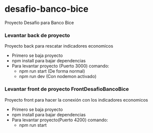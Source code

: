 # desafio-banco-bice
Proyecto Desafío para Banco Bice

### Levantar back de proyecto
Proyecto back para rescatar indicadores economicos

- Primero se baja proyecto
- npm install para bajar dependencias
- Para levantar proyecto (Puerto 3000) comando: 
   - npm run start (De forma normal)
   - npm run dev (Con nodemon activado)


### Levantar front de proyecto FrontDesafioBancoBice
Proyecto front para hacer la conexión con los indicadores economicos

- Primero se baja proyecto
- npm install para bajar dependencias
- Para levantar proyecto(Puerto 4200) comando:
  - npm run start 
